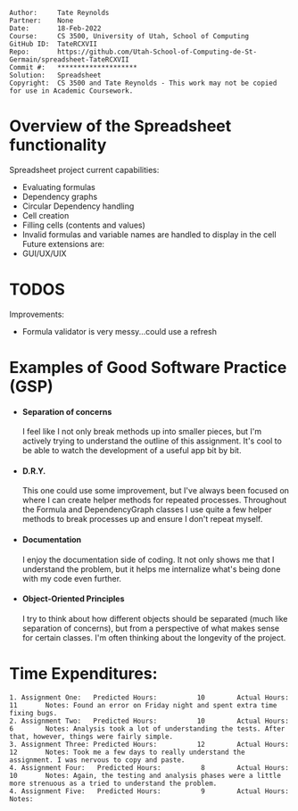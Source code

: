 ```
Author:     Tate Reynolds
Partner:    None
Date:       18-Feb-2022
Course:     CS 3500, University of Utah, School of Computing
GitHub ID:  TateRCXVII
Repo:       https://github.com/Utah-School-of-Computing-de-St-Germain/spreadsheet-TateRCXVII
Commit #:   ********************
Solution:   Spreadsheet
Copyright:  CS 3500 and Tate Reynolds - This work may not be copied for use in Academic Coursework.
```

# Overview of the Spreadsheet functionality
Spreadsheet project current capabilities:
- Evaluating formulas
- Dependency graphs
- Circular Dependency handling
- Cell creation
- Filling cells (contents and values)
- Invalid formulas and variable names are handled to display in the cell
Future extensions are:  
- GUI/UX/UIX

# TODOS
Improvements:
- Formula validator is very messy...could use a refresh

# Examples of Good Software Practice (GSP)
- #### Separation of concerns
  I feel like I not only break methods up into smaller pieces, but I'm actively trying to understand the outline of this assignment.
It's cool to be able to watch the development of a useful app bit by bit.
- #### D.R.Y.
  This one could use some improvement, but I've always been focused on where I can create helper methods for repeated processes.
Throughout the Formula and DependencyGraph classes I use quite a few helper methods to break processes up and ensure I don't repeat
myself.
- #### Documentation
  I enjoy the documentation side of coding. It not only shows me that I understand the problem, but it helps me internalize what's
being done with my code even further.
- #### Object-Oriented Principles
  I try to think about how different objects should be separated (much like separation of concerns), but from a perspective
of what makes sense for certain classes. I'm often thinking about the longevity of the project.
# Time Expenditures:

    1. Assignment One:   Predicted Hours:          10        Actual Hours:     11       Notes: Found an error on Friday night and spent extra time fixing bugs.
    2. Assignment Two:   Predicted Hours:          10        Actual Hours:     6        Notes: Analysis took a lot of understanding the tests. After that, however, things were fairly simple.
    3. Assignment Three: Predicted Hours:          12        Actual Hours:     12       Notes: Took me a few days to really understand the assignment. I was nervous to copy and paste.
    4. Assignment Four:   Predicted Hours:          8        Actual Hours:     10       Notes: Again, the testing and analysis phases were a little more strenuous as a tried to understand the problem.
    4. Assignment Five:   Predicted Hours:          9        Actual Hours:              Notes: 
